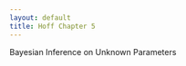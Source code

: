 ```yaml
---
layout: default
title: Hoff Chapter 5
---
```


Bayesian Inference on Unknown Parameters
<script src="https://gist.github.com/cbbruss/37cafd78c3d645c29d248fc0faef7da9.js">
	
</script>